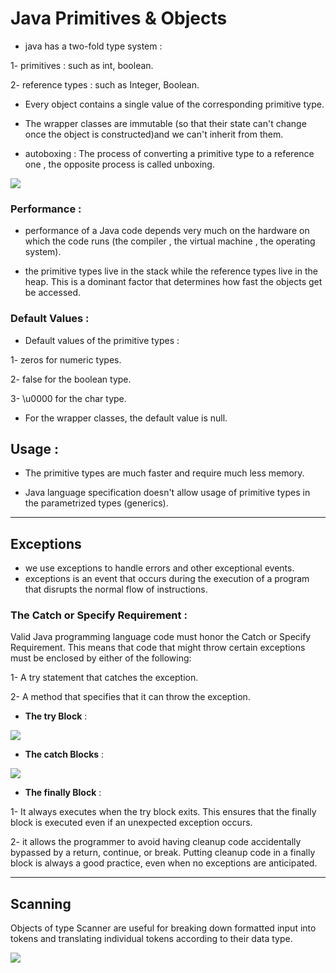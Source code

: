 # Java Primitives & Objects

+ java has a two-fold type system :

1- primitives  : such as int, boolean.  

2- reference types : such as Integer, Boolean.

+ Every object contains a single value of the corresponding primitive type.

+ The wrapper classes are immutable (so that their state can't change once the object is constructed)and we can't inherit from them.

+ autoboxing : The process of converting a primitive type to a reference one ,  the opposite process is called unboxing.

![](https://slidetodoc.com/presentation_image_h/fd9321f202c149c6e18ef1332434e4f9/image-11.jpg)

### **Performance** :

+ performance of a Java code depends very much on the hardware on which the code runs (the compiler , the virtual machine , the operating system).

+ the primitive types live in the stack while the reference types live in the heap. This is a dominant factor that determines how fast the objects get be accessed.

### **Default Values** :

+ Default values of the primitive types :

 1- zeros for numeric types.

 2- false for the boolean type.

 3- \u0000 for the char type. 
 
 + For the wrapper classes, the default value is null. 

## **Usage** :

+ The primitive types are much faster and require much less memory.

+  Java language specification doesn't allow usage of primitive types in the parametrized types (generics).

---

## Exceptions

+ we use exceptions to handle errors and other exceptional events.
 + exceptions is an event that occurs during the execution of a program that disrupts the normal flow of instructions.

 ### The Catch or Specify Requirement :

 Valid Java programming language code must honor the Catch or Specify Requirement. This means that code that might throw certain exceptions must be enclosed by either of the following:

 1- A try statement that catches the exception. 
 
 2- A method that specifies that it can throw the exception.

+  **The try Block** :

![](https://image.slidesharecdn.com/exceptionhandling-180813200205/95/exception-handling-21-638.jpg?cb=1534190573)

+ **The catch Blocks** :

![](https://image.slidesharecdn.com/5-exceptionhandling-190701213934/95/exception-handling-10-638.jpg?cb=1562017200)


+ **The finally Block** :

1- It always executes when the try block exits. This ensures that the finally block is executed even if an unexpected exception occurs.

2- it allows the programmer to avoid having cleanup code accidentally bypassed by a return, continue, or break. Putting cleanup code in a finally block is always a good practice, even when no exceptions are anticipated.

---
## Scanning
Objects of type Scanner are useful for breaking down formatted input into tokens and translating individual tokens according to their data type.




![](https://media.cheggcdn.com/media/243/243a193c-2d95-4084-8ab2-b8b602595db9/phpP7REo4.png)
